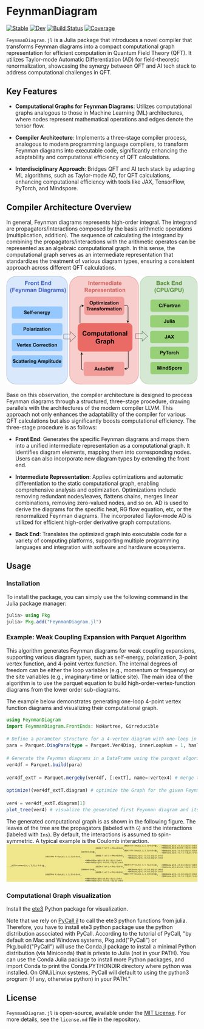 # FeynmanDiagram

[![Stable](https://img.shields.io/badge/docs-stable-blue.svg)](https://numericalEFT.github.io/FeynmanDiagram.jl/stable)
[![Dev](https://img.shields.io/badge/docs-dev-blue.svg)](https://numericalEFT.github.io/FeynmanDiagram.jl/dev)
[![Build Status](https://github.com/numericalEFT/FeynmanDiagram.jl/workflows/CI/badge.svg)](https://github.com/numericalEFT/FeynmanDiagram.jl/actions)
[![Coverage](https://codecov.io/gh/numericalEFT/FeynmanDiagram.jl/branch/master/graph/badge.svg)](https://codecov.io/gh/numericalEFT/FeynmanDiagram.jl)

`FeynmanDiagram.jl` is a Julia package that introduces a novel compiler that transforms Feynman diagrams into a compact computational graph representation for efficient computation in Quantum Field Theory (QFT). It utilizes Taylor-mode Automatic Differentiation (AD) for field-theoretic renormalization, showcasing the synergy between QFT and AI tech stack to address computational challenges in QFT.

## Key Features

- **Computational Graphs for Feynman Diagrams**: Utilizes computational graphs analogous to those in Machine Learning (ML) architectures, where nodes represent mathematical operations and edges denote the tensor flow.
  
- **Compiler Architecture**: Implements a three-stage compiler process, analogous to modern programming language compilers, to transform Feynman diagrams into executable code, significantly enhancing the adaptability and computational efficiency of QFT calculations.

- **Interdisciplinary Approach**: Bridges QFT and AI tech stack by adapting ML algorithms, such as Taylor-mode AD, for QFT calculations, enhancing computational efficiency with tools like JAX, TensorFlow, PyTorch, and Mindspore.

## Compiler Architecture Overview

In general, Feynman diagrams represents high-order integral. The integrand are propagators/interactions composed by the basis arithmetic operations (multiplication, addition). The sequence of calculating the integrand by combining the propagators/interactions with the arithmetic operatos can be represented as an algebraic computational graph. In this sense, the computational graph serves as an intermediate representation that standardizes the treatment of various diagram types, ensuring a consistent approach across different QFT calculations.

![infrastructure](assets/diagram_compiler.svg?raw=true "Compiler Infrastructure")

Base on this observation, the compiler architecture is designed to process Feynman diagrams through a structured, three-stage procedure, drawing parallels with the architectures of the modern compiler LLVM. This approach not only enhances the adaptability of the compiler for various QFT calculations but also significantly boosts computational efficiency. The three-stage procedure is as follows:

- **Front End**: Generates the specific Feynman diagrams and maps them into a unified intermediate representation as a computational graph. It identifies diagram elements, mapping them into corresponding nodes. Users can also incorporate new diagram types by extending the front end.

- **Intermediate Representation**: Applies optimizations and automatic differentiation to the static computational graph, enabling comprehensive analysis and optimization. Optimizations include removing redundant nodes/leaves, flattens chains, merges linear combinations, removing zero-valued nodes, and so on. AD is used to derive the diagrams for the specific heat, RG flow equation, etc, or the renormalized Feynman diagrams. The incorporated Taylor-mode AD is utilized for efficient high-order derivative graph computations.

- **Back End**: Translates the optimized graph into executable code for a variety of computing platforms, supporting multiple programming languages and integration with software and hardware ecosystems.

## Usage

### Installation

To install the package, you can simply use the following command in the Julia package manager:

```julia
julia> using Pkg
julia> Pkg.add("FeynmanDiagram.jl")
```

### Example: Weak Coupling Expansion with Parquet Algorithm

This algorithm generates Feynman diagrams for weak coupling expansions, supporting various diagram types, such as self-energy, polarization, 3-point vertex function, and 4-point vertex function. The internal degrees of freedom can be either the loop variables (e.g., momentum or frequency) or the site variables (e.g., imaginary-time or lattice site). The main idea of the algorithm is to use the parquet equation to build high-order-vertex-function diagrams from the lower order sub-diagrams. 

The example below demonstrates generating one-loop 4-point vertex function diagrams and visualizing their computational graph.

```julia
using FeynmanDiagram
import FeynmanDiagram.FrontEnds: NoHartree, Girreducible

# Define a parameter structure for a 4-vertex diagram with one-loop in the momentum and the imaginary-time representation. Require the diagrams to be green's function irreducible.
para = Parquet.DiagPara(type = Parquet.Ver4Diag, innerLoopNum = 1, hasTau = true, filter=[NoHartree, Girreducible,])

# Generate the Feynman diagrams in a DataFrame using the parquet algorithm. `ver4df` is a DataFrame containing fields :response, :type, :extT, :diagram, and :hash.
ver4df = Parquet.build(para) 

ver4df_extT = Parquet.mergeby(ver4df, [:extT], name=:vertex4) # merge the Feynman diagrams in a DataFrame with the same `extT` field.

optimize!(ver4df_extT.diagram) # optimize the Graph for the given Feynman diagrams.

ver4 = ver4df_extT.diagram[1]
plot_tree(ver4) # visualize the generated first Feynman diagram and its computational graph using ete3.
```

The generated computational graph is as shown in the following figure. The leaves of the tree are the propagators (labeled with `G`) and the interactions (labeled with `Ins`). By default, the interactions is assumed to spin-symmetric. A typical example is the Coulomb interaction.
![tree](assets/ver4_ete3.svg?raw=true "Diagram Tree")

### Computational Graph visualization
Install the [ete3](http://etetoolkit.org/) Python package for visualization.

Note that we rely on [PyCall.jl](https://github.com/JuliaPy/PyCall.jl) to call the ete3 python functions from julia. Therefore, you have to install ete3 python package use the python distribution associated with PyCall. According to the tutorial of PyCall, "by default on Mac and Windows systems, Pkg.add("PyCall") or Pkg.build("PyCall") will use the Conda.jl package to install a minimal Python distribution (via Miniconda) that is private to Julia (not in your PATH). You can use the Conda Julia package to install more Python packages, and import Conda to print the Conda.PYTHONDIR directory where python was installed. On GNU/Linux systems, PyCall will default to using the python3 program (if any, otherwise python) in your PATH."

## License
`FeynmanDiagram.jl` is open-source, available under the [MIT License](https://opensource.org/licenses/MIT). For more details, see the `license.md` file in the repository.